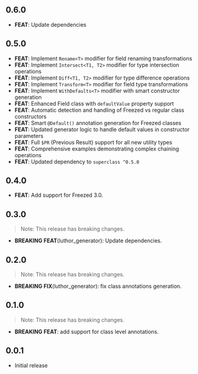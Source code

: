 ## 0.6.0

- **FEAT**: Update dependencies

## 0.5.0

- **FEAT**: Implement `Rename<T>` modifier for field renaming transformations
- **FEAT**: Implement `Intersect<T1, T2>` modifier for type intersection operations
- **FEAT**: Implement `Diff<T1, T2>` modifier for type difference operations
- **FEAT**: Implement `Transform<T>` modifier for field type transformations
- **FEAT**: Implement `WithDefaults<T>` modifier with smart constructor generation
- **FEAT**: Enhanced Field class with `defaultValue` property support
- **FEAT**: Automatic detection and handling of Freezed vs regular class constructors
- **FEAT**: Smart `@Default()` annotation generation for Freezed classes
- **FEAT**: Updated generator logic to handle default values in constructor parameters
- **FEAT**: Full `$PR` (Previous Result) support for all new utility types
- **FEAT**: Comprehensive examples demonstrating complex chaining operations
- **FEAT**: Updated dependency to `superclass ^0.5.0`

## 0.4.0

- **FEAT**: Add support for Freezed 3.0.

## 0.3.0

> Note: This release has breaking changes.

- **BREAKING** **FEAT**(luthor_generator): Update dependencies.

## 0.2.0

> Note: This release has breaking changes.

- **BREAKING** **FIX**(luthor_generator): fix class annotations generation.

## 0.1.0

> Note: This release has breaking changes.

- **BREAKING** **FEAT**: add support for class level annotations.

## 0.0.1

- Initial release
